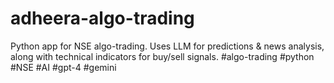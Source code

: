 # adheera-algo-trading
Python app for NSE algo-trading. Uses LLM for predictions &amp; news analysis, along with technical indicators for buy/sell signals.  #algo-trading #python #NSE #AI #gpt-4 #gemini
